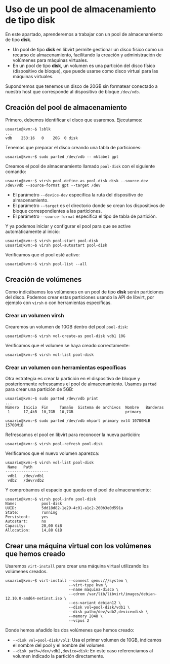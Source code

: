 # Uso de un pool de almacenamiento de tipo disk

En este apartado, aprenderemos a trabajar con un pool de almacenamiento de tipo **disk**.

* Un pool de tipo **disk** en libvirt permite gestionar un disco físico como un recurso de almacenamiento, facilitando la creación y administración de volúmenes para máquinas virtuales.
* En un pool de tipo **disk**, un volumen es una partición del disco físico (dispositivo de bloque), que puede usarse como disco virtual para las máquinas virtuales.

 Supondremos que tenemos un disco de 20GB sin formatear conectado a nuestro host que corresponde al dispositivo de bloque `/dev/vdb`.

## Creación del pool de almacenamiento

Primero, debemos identificar el disco que usaremos. Ejecutamos:
```
usuario@kvm:~$ lsblk
...
vdb    253:16   0    20G  0 disk
```

Tenemos que preparar el disco creando una tabla de particiones:

```
usuario@kvm:~$ sudo parted /dev/vdb -- mklabel gpt
```

Creamos el pool de almacenamiento llamado `pool-disk` con el siguiente comando:

```
usuario@kvm:~$ virsh pool-define-as pool-disk disk --source-dev /dev/vdb --source-format gpt --target /dev
```
* El parámetro `--device-dev` especifica la ruta del dispositivo de almacenamiento. 
* El parámetro `--target` es el directorio donde se crean los dispositivos de bloque correspondientes a las particiones.
* El parámetro `--source-format` especifica el tipo de tabla de partición.


Y ya podemos iniciar y configurar el pool para que se active automáticamente al inicio:
```
usuario@kvm:~$ virsh pool-start pool-disk
usuario@kvm:~$ virsh pool-autostart pool-disk
```

Verificamos que el pool esté activo:
```
usuario@kvm:~$ virsh pool-list --all
```

## Creación de volúmenes

Como indicábamos los volúmenes en un pool de tipo **disk** serán particiones del disco. Podemos crear estas particiones usando la API de libvirt, por ejemplo con `virsh` o con herramientas específicas.

### Crear un volumen virsh

Crearemos un volumen de 10GB dentro del pool `pool-disk`:
```
usuario@kvm:~$ virsh vol-create-as pool-disk vdb1 10G
```

Verificamos que el volumen se haya creado correctamente:

```
usuario@kvm:~$ virsh vol-list pool-disk
```

### Crear un volumen con herramientas específicas

Otra estrategia es crear la partición en el dispositivo de bloque y posteriormente refrescamos el pool de almacenamiento. Usamos `parted` para crear una partición de 5GB:

```
usuario@kvm:~$ sudo parted /dev/vdb print
...
Número  Inicio  Fin     Tamaño  Sistema de archivos  Nombre   Banderas
 1      17,4kB  10,7GB  10,7GB                       primary

usuario@kvm:~$ sudo parted /dev/vdb mkpart primary ext4 10700MiB 15700MiB
```

Refrescamos el pool en libvirt para reconocer la nueva partición:
```
usuario@kvm:~$ virsh pool-refresh pool-disk
```

Verificamos que el nuevo volumen aparezca:
```
usuario@kvm:~$ virsh vol-list pool-disk 
 Name   Path
-------------------
 vdb1   /dev/vdb1
 vdb2   /dev/vdb2
```

Y comprobamos el espacio que queda en el pool de almacenamiento:

```
usuario@kvm:~$ virsh pool-info pool-disk 
Name:           pool-disk
UUID:           5dd18d82-1e29-4c01-a1c2-260b3e0d591a
State:          running
Persistent:     yes
Autostart:      no
Capacity:       20,00 GiB
Allocation:     14,88 GiB
```

## Crear una máquina virtual con los volúmenes que hemos creado

Usaremos `virt-install` para crear una máquina virtual utilizando los volúmenes creados.

```
usuario@kvm:~$ virt-install --connect qemu:///system \
                            --virt-type kvm \
                            --name maquina-disco \
                            --cdrom /var/lib/libvirt/images/debian-12.10.0-amd64-netinst.iso \
                            --os-variant debian12 \
                            --disk vol=pool-disk/vdb1 \
                            --disk path=/dev/vdb2,device=disk \
                            --memory 2048 \
                            --vcpus 2 
```

Donde hemos añadido los dos volúmenes que hemos creado:

- `--disk vol=pool-disk/vol1`: Usa el primer volumen de 10GB, indicamos el nombre del pool y el nombre del volumen.
- `--disk path=/dev/vdb2,device=disk`: En este caso referenciamos al volumen indicado la partición directamente.


